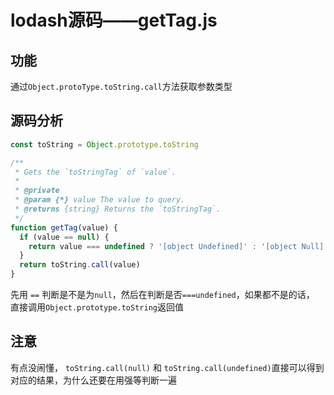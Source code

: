 # lodash源码——getTag.js

## 功能

通过`Object.protoType.toString.call`方法获取参数类型


## 源码分析
```js
const toString = Object.prototype.toString

/**
 * Gets the `toStringTag` of `value`.
 *
 * @private
 * @param {*} value The value to query.
 * @returns {string} Returns the `toStringTag`.
 */
function getTag(value) {
  if (value == null) {
    return value === undefined ? '[object Undefined]' : '[object Null]'
  }
  return toString.call(value)
}
```
先用 `==` 判断是不是为`null`，然后在判断是否`===undefined`，如果都不是的话，
直接调用`Object.prototype.toString`返回值

## 注意
有点没闹懂， `toString.call(null)` 和 `toString.call(undefined)`直接可以得到对应的结果，为什么还要在用强等判断一遍
